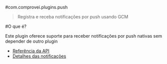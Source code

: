 #com.comprovei.plugins.push

> Registra e receba notificações por push usando GCM

#O que é?

Este plugin oferece suporte para receber notificações por push nativas sem depender de outro plugin

- [Referência da API](docs/API.md)
- [Detalhes das notificações](docs/PAYLOAD.md)
